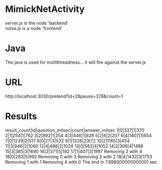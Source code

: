 # MimickNetActivity
server.js is the node 'backend'  <br>
noise.js is a node 'frontend'  <br>

# Java 
The java is used for multithreadness...  it will fire against the server.js  <br>

# URL 
http://localhost:3030/pretend?id=2&pause=378&count=1

# Results
result_count|id|question_milsec|count|answer_milsec
1|0|337|1|370
2|1|254|1|762
3|2|992|1|254
4|3|446|1|828
5|2|6|2|207
6|4|1407|1|654
7|0|1239|2|517
8|0|27|3|532
9|1|1326|2|672
10|2|1165|3|454
11|3|946|2|1060
12|4|488|2|1024
13|0|582|4|1052
14|2|306|4|1488
15|3|385|3|1690
16|2|371|5|192
17|1|407|3|1997
Removing 2 with 4
18|0|283|5|992
Removing 0 with 3
Removing 3 with 2
19|4|1432|3|1753
Removing 1 with 1
Removing 4 with 0
The end in 7.898000000000001 sec 


